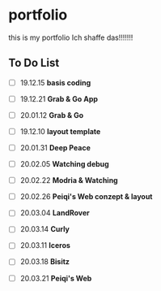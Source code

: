 # portfolio
this is my portfolio
Ich shaffe das!!!!!!!

## To Do List
- [ ] 19.12.15  **basis coding**
- [ ] 19.12.21  **Grab & Go App**
- [ ] 20.01.12  **Grab & Go**
- [ ] 19.12.10  **layout template**
- [ ] 20.01.31  **Deep Peace**
- [ ] 20.02.05  **Watching debug**
- [ ] 20.02.22  **Modria & Watching**
- [ ] 20.02.26  **Peiqi's Web conzept & layout**
- [ ] 20.03.04  **LandRover**
- [ ] 20.03.14  **Curly**
- [ ] 20.03.11  **Iceros**
- [ ] 20.03.18  **Bisitz**
- [ ] 20.03.21  **Peiqi's Web**



